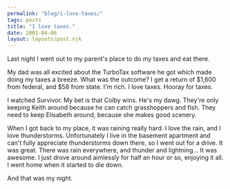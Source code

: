 ```yaml
---
permalink: "blog/i-love-taxes/"
tags: posts
title: "I love taxes."
date: 2001-04-06
layout: layouts/post.njk
---
```


Last night I went out to my parent's place to do my taxes and eat there. 

My dad was all excited about the TurboTax software he got which made doing my taxes a breeze. What was the outcome? I get a return of $1,600 from federal, and $58 from state. I'm rich. I love taxes. Hooray for taxes. 

I watched Survivor. My bet is that Colby wins. He's my dawg. They're only keeping Keith around because he can catch grasshoppers and fish. They need to keep Elisabeth around, because she makes good scenery.

When I got back to my place, it was raining really hard. I love the rain, and I love thunderstorms. Unfortunately I live in the basement apartment and can't fully appreciate thunderstorms down there, so I went out for a drive. It was great. There was rain everywhere, and thunder and lightning... It was awesome. I just drove around aimlessly for half an hour or so, enjoying it all. I went home when it started to die down. 

And that was my night.